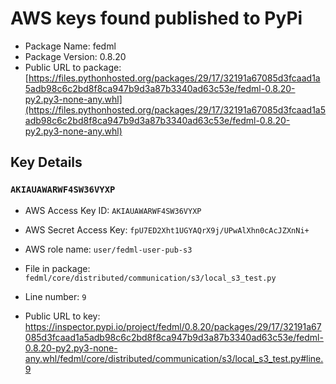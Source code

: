 # AWS keys found published to PyPi

* Package Name: fedml
* Package Version: 0.8.20
* Public URL to package: [https://files.pythonhosted.org/packages/29/17/32191a67085d3fcaad1a5adb98c6c2bd8f8ca947b9d3a87b3340ad63c53e/fedml-0.8.20-py2.py3-none-any.whl](https://files.pythonhosted.org/packages/29/17/32191a67085d3fcaad1a5adb98c6c2bd8f8ca947b9d3a87b3340ad63c53e/fedml-0.8.20-py2.py3-none-any.whl)

## Key Details

### `AKIAUAWARWF4SW36VYXP`

* AWS Access Key ID: `AKIAUAWARWF4SW36VYXP`
* AWS Secret Access Key: `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` 
* AWS role name: `user/fedml-user-pub-s3`
* File in package: `fedml/core/distributed/communication/s3/local_s3_test.py`
* Line number: `9`

* Public URL to key: https://inspector.pypi.io/project/fedml/0.8.20/packages/29/17/32191a67085d3fcaad1a5adb98c6c2bd8f8ca947b9d3a87b3340ad63c53e/fedml-0.8.20-py2.py3-none-any.whl/fedml/core/distributed/communication/s3/local_s3_test.py#line.9



